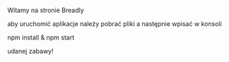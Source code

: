 Witamy na stronie Breadly

aby uruchomić aplikacje należy pobrać pliki a następnie wpisać w konsoli

npm install
&
npm start

udanej zabawy!
